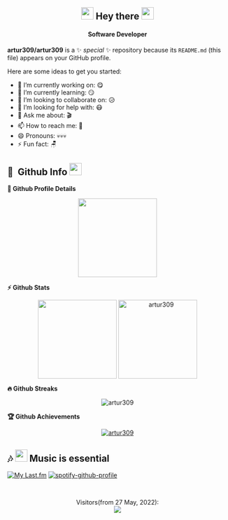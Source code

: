 <h2 align="center">
<img src="https://cdn.discordapp.com/emojis/849627036665643080.gif" width="28">
  Hey there
<img src="https://media.giphy.com/media/hvRJCLFzcasrR4ia7z/giphy.gif" width="28">
   <!-- I'm <a href="">Tony Robin</a>!  -->
</h2>

<h4 align='center'>
  Software Developer
</h4>

**artur309/artur309** is a ✨ _special_ ✨ repository because its `README.md` (this file) appears on your GitHub profile.

Here are some ideas to get you started:

- 🔭 I’m currently working on: 😋
- 🌱 I’m currently learning: 😏
- 👯 I’m looking to collaborate on: 😥
- 🤔 I’m looking for help with: 😷
- 💬 Ask me about: 🎬
- 📫 How to reach me: 🔪
- 😄 Pronouns: 💀💀💀
- ⚡ Fun fact: 🪑



<h2>📢 &nbsp;Github Info <img src="https://cdn.discordapp.com/emojis/942196020060758037.gif" width="28"> </h2> 
	
  <summary><b>🔎 Github Profile Details</b></summary>
<p align="center"><img height="180em" src="https://github-profile-summary-cards.vercel.app/api/cards/profile-details?username=artur309&theme=github_dark" align = "center"/></p>

<summary><b>⚡ Github Stats</b></summary>
<p align="center"><img height="180em" src="https://github-readme-stats.vercel.app/api?username=artur309&hide_border=true&count_private=true&show_icons=true&theme=radical" align = "center"/>
<img height="180em" src="https://github-readme-stats.vercel.app/api/top-langs?username=artur309&show_icons=true&locale=en&layout=compact&hide_border=true&theme=radical" alt="artur309" align = "center"/></p>

 <summary><b>🔥 Github Streaks</b></summary>
<p align="center"><img src="https://github-readme-streak-stats.herokuapp.com/?user=artur309&theme=black-ice&hide_border=true&stroke=0000&background=0D1117&ring=e05397&fire=e05397&currStreakLabel=e05397" alt="artur309" /></p>
<!-- 
<summary><b>📊 Github Contribution Graph</b></summary>
<p align="center"<a href="#"><img alt="artur309 Activity Graph" src="https://activity-graph.herokuapp.com/graph?username=artur309&bg_color=0D1117&color=e05397&line=e05397&point=FFFFFF&hide_border=true&" /></a></p> -->

 <summary><b>🏆 Github Achievements</b></summary>
<p align="center"> <a href="https://github.com/artur309"><img src="https://github-profile-trophy.vercel.app/?username=artur309&margin-w=5&theme=radical" alt="artur309" /></a> </p>


<!-- ### 📊 GitHub Stats:
---
![artur309 Stats](https://github-profile-summary-cards.vercel.app/api/cards/repos-per-language?username=artur309&theme=solarized_dark)
![artur309 Stats](https://github-profile-summary-cards.vercel.app/api/cards/most-commit-language?username=artur309&theme=solarized_dark)
 -->


<h2>🎶 <img src="https://cdn.discordapp.com/emojis/961267828416188436.webp?size=56&quality=lossless" width="28"> Music is essential</h2> 

[![My Last.fm](https://lastfm-recently-played.vercel.app/api?user=TheBadMushroom)](https://www.last.fm/user/TheBadMushroom)
[![spotify-github-profile](https://spotify-github-profile.vercel.app/api/view?uid=2w3frtj79nppdny00gvs6twrc&cover_image=true&theme=default&bar_color=53b14f&bar_color_cover=false)](https://github.com/kittinan/spotify-github-profile)

<br>
<p align="center"> 
  Visitors(from 27 May, 2022):<br>
  <img src="https://profile-counter.glitch.me/artur309/count.svg" />
</p>
